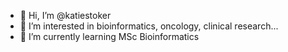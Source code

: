 - 👋 Hi, I’m @katiestoker
- 👀 I’m interested in bioinformatics, oncology, clinical research...
- 🌱 I’m currently learning MSc Bioinformatics
<!---
- 💞️ I’m looking to collaborate on ...
- 📫 How to reach me ...
--->
<!---
katiestoker/katiestoker is a ✨ special ✨ repository because its `README.md` (this file) appears on your GitHub profile.
You can click the Preview link to take a look at your changes.
--->
